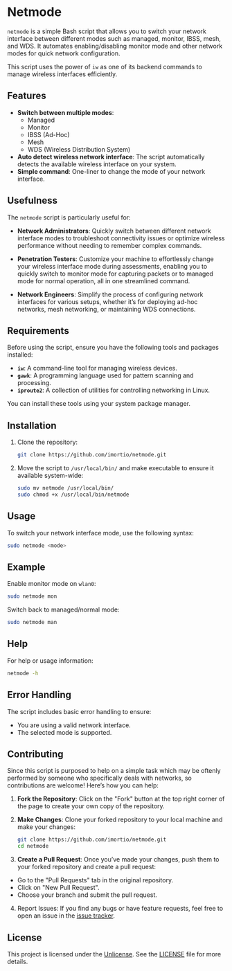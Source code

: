 # Netmode

`netmode` is a simple Bash script that allows you to switch your network interface between different modes such as managed, monitor, IBSS, mesh, and WDS. It automates enabling/disabling monitor mode and other network modes for quick network configuration.

This script uses the power of `iw` as one of its backend commands to manage wireless interfaces efficiently.

## Features
- **Switch between multiple modes**: 
  - Managed
  - Monitor
  - IBSS (Ad-Hoc)
  - Mesh
  - WDS (Wireless Distribution System)
- **Auto detect wireless network interface**: The script automatically detects the available wireless interface on your system.
- **Simple command**: One-liner to change the mode of your network interface.

## Usefulness

The `netmode` script is particularly useful for:

- **Network Administrators**: Quickly switch between different network interface modes to troubleshoot connectivity issues or optimize wireless performance without needing to remember complex commands.

- **Penetration Testers**: Customize your machine to effortlessly change your wireless interface mode during assessments, enabling you to quickly switch to monitor mode for capturing packets or to managed mode for normal operation, all in one streamlined command.

- **Network Engineers**: Simplify the process of configuring network interfaces for various setups, whether it’s for deploying ad-hoc networks, mesh networking, or maintaining WDS connections.

## Requirements

Before using the script, ensure you have the following tools and packages installed:

- **`iw`**: A command-line tool for managing wireless devices.
- **`gawk`**: A programming language used for pattern scanning and processing.
- **`iproute2`**: A collection of utilities for controlling networking in Linux.

You can install these tools using your system package manager.

## Installation

1. Clone the repository:
	```bash
	git clone https://github.com/imortio/netmode.git
	```

2. Move the script to `/usr/local/bin/` and make executable to ensure it available system-wide:
	```bash
	sudo mv netmode /usr/local/bin/
	sudo chmod +x /usr/local/bin/netmode
	```

## Usage

To switch your network interface mode, use the following syntax:
```bash
sudo netmode <mode>
```

## Example

Enable monitor mode on `wlan0`:
```bash
sudo netmode mon
```

Switch back to managed/normal mode:
```bash
sudo netmode man
```

## Help

For help or usage information:
```bash
netmode -h
```

## Error Handling

The script includes basic error handling to ensure:

- You are using a valid network interface.
- The selected mode is supported.

## Contributing

Since this script is purposed to help on a simple task which may be oftenly performed by someone who specifically deals with networks, so contributions are welcome! Here’s how you can help:

1. **Fork the Repository**: Click on the "Fork" button at the top right corner of the page to create your own copy of the repository.

2. **Make Changes**: Clone your forked repository to your local machine and make your changes:
	```bash
	git clone https://github.com/imortio/netmode.git
	cd netmode
	```

3. **Create a Pull Request**: Once you’ve made your changes, push them to your forked repository and create a pull request:

- Go to the "Pull Requests" tab in the original repository.
- Click on "New Pull Request".
- Choose your branch and submit the pull request.

4. Report Issues: If you find any bugs or have feature requests, feel free to open an issue in the [issue tracker](https://github.com/imortio/netmode/issues).

## License

This project is licensed under the [Unlicense](https://unlicense.org/). See the [LICENSE](LICENSE) file for more details.
